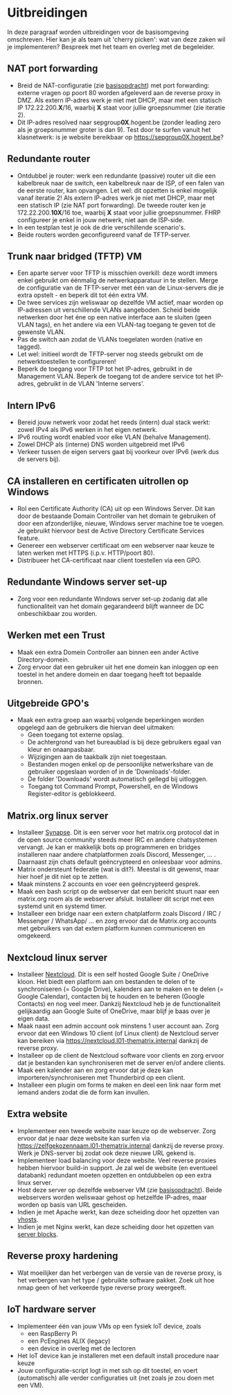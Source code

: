 # Uitbreidingen

In deze paragraaf worden uitbreidingen voor de basisomgeving omschreven. Hier kan je als team uit 'cherry picken': wat van deze zaken wil je implementeren? Bespreek met het team en overleg met de begeleider.

## NAT port forwarding

- Breid de NAT-configuratie (zie [basisopdracht](./basis.md)) met port forwarding: externe vragen op poort 80 worden afgeleverd aan de reverse proxy in DMZ. 
  Als extern IP-adres werk je niet met DHCP, maar met een statisch IP 172.22.200.**X**/16, waarbij **X** staat voor jullie groepsnummer (zie iteratie 2).
- Dit IP-adres resolved naar sepgroup**0X**.hogent.be (zonder leading zero als je groepsnummer groter is dan 9). Test door te surfen vanuit het klasnetwerk: is je website bereikbaar op https://sepgroup0X.hogent.be?

## Redundante router

- Ontdubbel je router: werk een redundante (passive) router uit die een kabelbreuk naar de switch, een kabelbreuk naar de ISP, of een falen van de eerste router, kan opvangen.
  Let wel: dit opzetten is enkel mogelijk vanaf iteratie 2!
  Als extern IP-adres werk je niet met DHCP, maar met een statisch IP (zie NAT port forwarding). De tweede router ken je 172.22.200.**10X**/16 toe, waarbij **X** staat voor jullie groepsnummer. FHRP configureer je enkel in jouw netwerk, niet aan de ISP-side.
- In een testplan test je ook de drie verschillende scenario's.
- Beide routers worden geconfigureerd vanaf de TFTP-server.

## Trunk naar bridged (TFTP) VM

- Een aparte server voor TFTP is misschien overkill: deze wordt immers enkel gebruikt om éénmalig de netwerkapparatuur in te stellen. Merge de configuratie van de TFTP-server met één van de Linux-servers die je extra opstelt - en beperk dit tot één extra VM.
- De twee services zijn weliswaar op dezelfde VM actief, maar worden op IP-adressen uit verschillende VLANs aangeboden. Scheid beide netwerken door het éne op een native interface aan te sluiten (geen VLAN tags), en het andere via een VLAN-tag toegang te geven tot de gewenste VLAN.
- Pas de switch aan zodat de VLANs toegelaten worden (native en tagged).
- Let wel: initieel wordt de TFTP-server nog steeds gebruikt om de netwerktoestellen te configureren!
- Beperk de toegang voor TFTP tot het IP-adres, gebruikt in de Management VLAN. Beperk de toegang tot de andere service tot het IP-adres, gebruikt in de VLAN 'Interne servers'.

## Intern IPv6

- Bereid jouw netwerk voor zodat het reeds (intern) dual stack werkt: zowel IPv4 als IPv6 werken in het eigen netwerk.
- IPv6 routing wordt enabled voor elke VLAN (behalve Management).
- Zowel DHCP als (interne) DNS worden uitgebreid met IPv6
- Verkeer tussen de eigen servers gaat bij voorkeur over IPv6 (werk dus de servers bij).

## CA installeren en certificaten uitrollen op Windows

- Rol een Certificate Authority (CA) uit op een Windows Server. Dit kan door de bestaande Domain Controller van het domain te gebruiken of door een afzonderlijke, nieuwe, Windows server machine toe te voegen. Je gebruikt hiervoor best de Active Directory Certificate Services feature.
- Genereer een webserver certificaat om een webserver naar keuze te laten werken met HTTPS (i.p.v. HTTP/poort 80).
- Distribueer het CA-certificaat naar client toestellen via een GPO.

## Redundante Windows server set-up

- Zorg voor een redundante Windows server set-up zodanig dat alle functionaliteit van het domain gegarandeerd blijft wanneer de DC onbeschikbaar zou worden.

## Werken met een Trust

- Maak een extra Domein Controller aan binnen een ander Active Directory-domein.
- Zorg ervoor dat een gebruiker uit het ene domein kan inloggen op een toestel in het andere domein en daar toegang heeft tot 
bepaalde bronnen. 

## Uitgebreide GPO's

- Maak een extra groep aan waarbij volgende beperkingen worden opgelegd aan de gebruikers die hiervan deel uitmaken:
  * Geen toegang tot externe opslag.
  * De achtergrond van het bureaublad is bij deze gebruikers egaal van kleur en onaanpasbaar.
  * Wijzigingen aan de taakbalk zijn niet toegestaan.
  * Bestanden mogen enkel op de persoonlijke netwerkshare van de gebruiker opgeslaan worden of in de 'Downloads'-folder.
  * De folder 'Downloads' wordt automatisch gellegd bij uitloggen.
  * Toegang tot Command Prompt, Powershell, en de Windows Register-editor is geblokkeerd.

## Matrix.org linux server

- Installeer [Synapse](https://matrix.org/docs/projects/server/synapse). Dit is een server voor het matrix.org protocol dat in de open source community steeds meer IRC en andere chatsystemen vervangt. Je kan er makkelijk bots op programmeren en bridges installeren naar andere chatplatformen zoals Discord, Messenger, ... . Daarnaast zijn chats default geëncrypteerd en onleesbaar voor admins.
- Matrix ondersteunt federatie (wat is dit?). Meestal is dit gewenst, maar hier hoef je dit niet op te zetten.
- Maak minstens 2 accounts en voer een geëncrypteerd gesprek.
- Maak een bash script op de webserver dat een bericht stuurt naar een matrix.org room als de webserver afsluit. Installeer dit script met een systemd unit en systemd timer.
- Installeer een bridge naar een extern chatplatform zoals Discord / IRC / Messenger / WhatsApp/ ... en zorg ervoor dat de Matrix.org accounts met gebruikers van dat extern platform kunnen communiceren en omgekeerd.

## Nextcloud linux server

- Installeer [Nextcloud](https://nextcloud.com/). Dit is een self hosted Google Suite / OneDrive kloon. Het biedt een platform aan om bestanden te delen of te synchroniseren (= Google Drive), kalenders aan te maken en te delen (= Google Calendar), contacten bij te houden en te beheren (Google Contacts) en nog veel meer. Dankzij Nextcloud heb je de functionaliteit gelijkaardig aan Google Suite of OneDrive, maar blijf je baas over je eigen data.
- Maak naast een admin account ook minstens 1 user account aan. Zorg ervoor dat een Windows 10 client (of Linux client) de Nextcloud server kan bereiken via https://nextcloud.l01-thematrix.internal dankzij de reverse proxy.
- Installeer op de client de Nextcloud software voor clients en zorg ervoor dat je bestanden kan synchroniseren met de server en/of andere clients.
- Maak een kalender aan en zorg ervoor dat je deze kan importeren/synchroniseren met Thunderbird op een client.
- Installeer een plugin om forms te maken en deel een link naar form met iemand anders zodat die de form kan invullen.

## Extra website

- Implementeer een tweede website naar keuze op de webserver. Zorg ervoor dat je naar deze website kan surfen via https://zelfgekozennaam.l01-thematrix.internal dankzij de reverse proxy. Werk je DNS-server bij zodat ook deze nieuwe URL gekend is.
- Implementeer load balancing voor deze website. Veel reverse proxies hebben hiervoor build-in support. Je zal wel de website (en eventueel databank) redundant moeten opzetten en ontdubbelen op een extra linux server.
- Host deze server op dezelfde webserver VM (zie [basisopdracht](./basis.md)). Beide webservers worden weliswaar gehost op hetzelfde IP-adres, maar worden op basis van URL gescheiden.
- Indien je met Apache werkt, kan deze scheiding door het opzetten van [vhosts](https://httpd.apache.org/docs/2.4/vhosts/).
- Indien je met Nginx werkt, kan deze scheiding door het opzetten van [server blocks](https://nginx.org/en/docs/http/server_names.html).

## Reverse proxy hardening

- Wat moeilijker dan het verbergen van de versie van de reverse proxy, is het verbergen van het type / gebruikte software pakket. Zoek uit hoe nmap geen of het verkeerde type reverse proxy weergeeft.

## IoT hardware server

- Implementeer één van jouw VMs op een fysiek IoT device, zoals
  - een RaspBerry Pi
  - een PcEngines ALIX (legacy)
  - een device in overleg met de lectoren
- Het IoT device kan je installeren met een default install procedure naar keuze
- Jouw configuratie-script logt in met ssh op dit toestel, en voert (automatisch) alle verder configuraties uit (net zoals je zou doen met een VM).